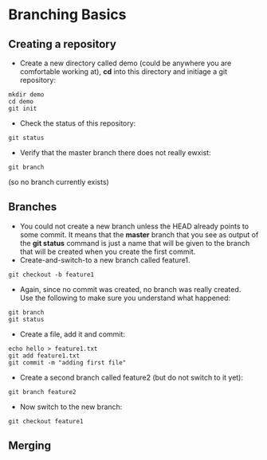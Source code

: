 # Branching Basics

## Creating a repository

- Create a new directory called demo (could be anywhere you are comfortable working at), **cd** into this directory and initiage a git repository:
```
mkdir demo
cd demo
git init
```
- Check the status of this repository:
```
git status
```
- Verify that the master branch there does not really ewxist:
```
git branch
```
(so no branch currently exists)


## Branches

- You could not create a new branch unless the HEAD already points to some commit.  It means that the **master** branch that you see as output of the **git status** command is just a name that will be given to the branch that will be created when you create the first commit.
- Create-and-switch-to a new branch called feature1.  
```
git checkout -b feature1
```
- Again, since no commit was created, no branch was really created.  
Use the following to make sure you understand what happened:
```
git branch
git status
```
- Create a file, add it and commit:
```
echo hello > feature1.txt
git add feature1.txt
git commit -m "adding first file"
```
- Create a second branch called feature2 (but do not switch to it yet):
```
git branch feature2
```
- Now switch to the new branch:
```
git checkout feature1
```



## Merging
